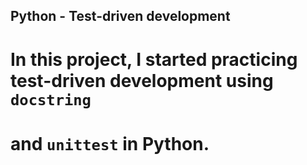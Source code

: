 ## Python - Test-driven development

# In this project, I started practicing test-driven development using `docstring`
# and `unittest` in Python.
